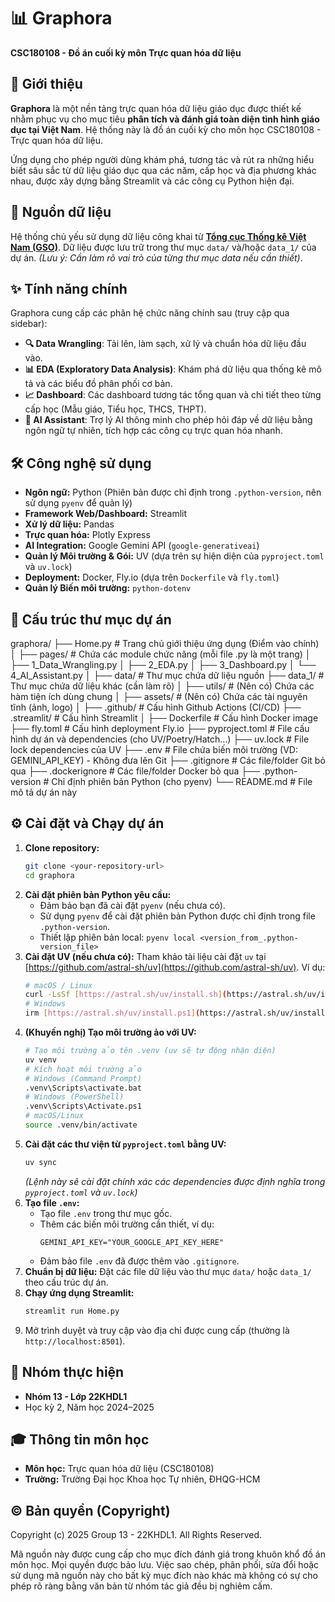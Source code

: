 # 📊 Graphora

**CSC180108 - Đồ án cuối kỳ môn Trực quan hóa dữ liệu**

## 📜 Giới thiệu

**Graphora** là một nền tảng trực quan hóa dữ liệu giáo dục được thiết kế nhằm phục vụ cho mục tiêu **phân tích và đánh giá toàn diện tình hình giáo dục tại Việt Nam**. Hệ thống này là đồ án cuối kỳ cho môn học CSC180108 - Trực quan hóa dữ liệu.

Ứng dụng cho phép người dùng khám phá, tương tác và rút ra những hiểu biết sâu sắc từ dữ liệu giáo dục qua các năm, cấp học và địa phương khác nhau, được xây dựng bằng Streamlit và các công cụ Python hiện đại.

## 💾 Nguồn dữ liệu

Hệ thống chủ yếu sử dụng dữ liệu công khai từ **[Tổng cục Thống kê Việt Nam (GSO)](https://www.gso.gov.vn/giao-duc/)**. Dữ liệu được lưu trữ trong thư mục `data/` và/hoặc `data_1/` của dự án. *(Lưu ý: Cần làm rõ vai trò của từng thư mục data nếu cần thiết)*.

## ✨ Tính năng chính

Graphora cung cấp các phân hệ chức năng chính sau (truy cập qua sidebar):

* **🔍 Data Wrangling**: Tải lên, làm sạch, xử lý và chuẩn hóa dữ liệu đầu vào.
* **📊 EDA (Exploratory Data Analysis)**: Khám phá dữ liệu qua thống kê mô tả và các biểu đồ phân phối cơ bản.
* **📈 Dashboard**: Các dashboard tương tác tổng quan và chi tiết theo từng cấp học (Mẫu giáo, Tiểu học, THCS, THPT).
* **🤖 AI Assistant**: Trợ lý AI thông minh cho phép hỏi đáp về dữ liệu bằng ngôn ngữ tự nhiên, tích hợp các công cụ trực quan hóa nhanh.

## 🛠️ Công nghệ sử dụng

* **Ngôn ngữ:** Python (Phiên bản được chỉ định trong `.python-version`, nên sử dụng `pyenv` để quản lý)
* **Framework Web/Dashboard:** Streamlit
* **Xử lý dữ liệu:** Pandas
* **Trực quan hóa:** Plotly Express
* **AI Integration:** Google Gemini API (`google-generativeai`)
* **Quản lý Môi trường & Gói:** UV (dựa trên sự hiện diện của `pyproject.toml` và `uv.lock`)
* **Deployment:** Docker, Fly.io (dựa trên `Dockerfile` và `fly.toml`)
* **Quản lý Biến môi trường:** `python-dotenv`

## 📁 Cấu trúc thư mục dự án
graphora/
├── Home.py                    # Trang chủ giới thiệu ứng dụng (Điểm vào chính)
│
├── pages/                     # Chứa các module chức năng (mỗi file .py là một trang)
│   ├── 1_Data_Wrangling.py
│   ├── 2_EDA.py
│   ├── 3_Dashboard.py
│   └── 4_AI_Assistant.py
│
├── data/                      # Thư mục chứa dữ liệu nguồn
├── data_1/                    # Thư mục chứa dữ liệu khác (cần làm rõ)
│
├── utils/                     # (Nên có) Chứa các hàm tiện ích dùng chung
│
├── assets/                    # (Nên có) Chứa các tài nguyên tĩnh (ảnh, logo)
│
├── .github/                   # Cấu hình Github Actions (CI/CD)
├── .streamlit/                # Cấu hình Streamlit
│
├── Dockerfile                 # Cấu hình Docker image
├── fly.toml                   # Cấu hình deployment Fly.io
├── pyproject.toml             # File cấu hình dự án và dependencies (cho UV/Poetry/Hatch...)
├── uv.lock                    # File lock dependencies của UV
├── .env                       # File chứa biến môi trường (VD: GEMINI_API_KEY) - Không đưa lên Git
├── .gitignore                 # Các file/folder Git bỏ qua
├── .dockerignore              # Các file/folder Docker bỏ qua
├── .python-version            # Chỉ định phiên bản Python (cho pyenv)
└── README.md                  # File mô tả dự án này

## ⚙️ Cài đặt và Chạy dự án

1.  **Clone repository:**
    ```bash
    git clone <your-repository-url>
    cd graphora
    ```
2.  **Cài đặt phiên bản Python yêu cầu:**
    * Đảm bảo bạn đã cài đặt `pyenv` (nếu chưa có).
    * Sử dụng `pyenv` để cài đặt phiên bản Python được chỉ định trong file `.python-version`.
    * Thiết lập phiên bản local: `pyenv local <version_from_.python-version_file>`
3.  **Cài đặt UV (nếu chưa có):** Tham khảo tài liệu cài đặt `uv` tại [https://github.com/astral-sh/uv](https://github.com/astral-sh/uv). Ví dụ:
    ```bash
    # macOS / Linux
    curl -LsSf [https://astral.sh/uv/install.sh](https://astral.sh/uv/install.sh) | sh
    # Windows
    irm [https://astral.sh/uv/install.ps1](https://astral.sh/uv/install.ps1) | iex
    ```
4.  **(Khuyến nghị) Tạo môi trường ảo với UV:**
    ```bash
    # Tạo môi trường ảo tên .venv (uv sẽ tự động nhận diện)
    uv venv
    # Kích hoạt môi trường ảo
    # Windows (Command Prompt)
    .venv\Scripts\activate.bat
    # Windows (PowerShell)
    .venv\Scripts\Activate.ps1
    # macOS/Linux
    source .venv/bin/activate
    ```
5.  **Cài đặt các thư viện từ `pyproject.toml` bằng UV:**
    ```bash
    uv sync
    ```
    *(Lệnh này sẽ cài đặt chính xác các dependencies được định nghĩa trong `pyproject.toml` và `uv.lock`)*
6.  **Tạo file `.env`:**
    * Tạo file `.env` trong thư mục gốc.
    * Thêm các biến môi trường cần thiết, ví dụ:
        ```
        GEMINI_API_KEY="YOUR_GOOGLE_API_KEY_HERE"
        ```
    * Đảm bảo file `.env` đã được thêm vào `.gitignore`.
7.  **Chuẩn bị dữ liệu:** Đặt các file dữ liệu vào thư mục `data/` hoặc `data_1/` theo cấu trúc dự án.
8.  **Chạy ứng dụng Streamlit:**
    ```bash
    streamlit run Home.py
    ```
9.  Mở trình duyệt và truy cập vào địa chỉ được cung cấp (thường là `http://localhost:8501`).

## 👥 Nhóm thực hiện

* **Nhóm 13 - Lớp 22KHDL1**
* Học kỳ 2, Năm học 2024–2025

## 🎓 Thông tin môn học

* **Môn học:** Trực quan hóa dữ liệu (CSC180108)
* **Trường:** Trường Đại học Khoa học Tự nhiên, ĐHQG-HCM

## ©️ Bản quyền (Copyright)

Copyright (c) 2025 Group 13 - 22KHDL1. All Rights Reserved.

Mã nguồn này được cung cấp cho mục đích đánh giá trong khuôn khổ đồ án môn học. Mọi quyền được bảo lưu. Việc sao chép, phân phối, sửa đổi hoặc sử dụng mã nguồn này cho bất kỳ mục đích nào khác mà không có sự cho phép rõ ràng bằng văn bản từ nhóm tác giả đều bị nghiêm cấm.